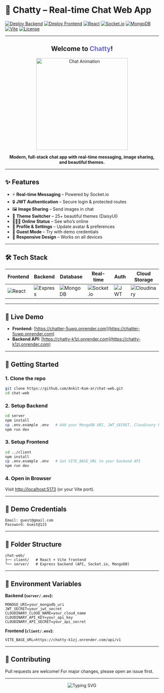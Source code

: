 # 🚀 Chatty – Real-time Chat Web App

[![Deploy Backend](https://img.shields.io/badge/Backend-Render-blue?logo=render)](https://chatty-k1zj.onrender.com)
[![Deploy Frontend](https://img.shields.io/badge/Frontend-Render-green?logo=render)](https://chatter-5uwp.onrender.com)
[![React](https://img.shields.io/badge/React-2023-blue?logo=react)](https://react.dev/)
[![Socket.io](https://img.shields.io/badge/Socket.io-RealTime-ffca28?logo=socket.io)](https://socket.io/)
[![MongoDB](https://img.shields.io/badge/MongoDB-Database-47A248?logo=mongodb)](https://mongodb.com/)
[![Vite](https://img.shields.io/badge/Vite-Frontend-FB7185?logo=vite)](https://vitejs.dev/)
[![License](https://img.shields.io/github/license/ankit/chat-web?color=blueviolet)](LICENSE)

---

<div align="center">
  <h2>Welcome to <span style="color:#6366f1;">Chatty</span>!</h2>
  <img src="https://media.giphy.com/media/v1.Y2lkPTc5MGI3NjExa3Z5d2F2d3J5b3V2d3F6d3l2d3F6d3l2d3F6d3l2d3F6d3l2/g9582DNuQppxC/giphy.gif" width="300" alt="Chat Animation" />
  <p>
    <b>Modern, full-stack chat app with real-time messaging, image sharing, and beautiful themes.</b>
  </p>
</div>

---

## ✨ Features

- ⚡ **Real-time Messaging** – Powered by Socket.io
- 🔒 **JWT Authentication** – Secure login & protected routes
- 🖼️ **Image Sharing** – Send images in chat
- 🎨 **Theme Switcher** – 25+ beautiful themes (DaisyUI)
- 🧑‍🤝‍🧑 **Online Status** – See who’s online
- 📝 **Profile & Settings** – Update avatar & preferences
- 🥷 **Guest Mode** – Try with demo credentials
- 📱 **Responsive Design** – Works on all devices

---

## 🛠️ Tech Stack

| Frontend         | Backend           | Database   | Real-time    | Auth      | Cloud Storage |
|------------------|-------------------|------------|--------------|-----------|--------------|
| ![React](https://img.shields.io/badge/-React-61DAFB?logo=react) | ![Express](https://img.shields.io/badge/-Express-000?logo=express) | ![MongoDB](https://img.shields.io/badge/-MongoDB-47A248?logo=mongodb) | ![Socket.io](https://img.shields.io/badge/-Socket.io-010101?logo=socket.io) | ![JWT](https://img.shields.io/badge/-JWT-000?logo=jsonwebtokens) | ![Cloudinary](https://img.shields.io/badge/-Cloudinary-3448C5?logo=cloudinary) |

---

## 🚦 Live Demo

- **Frontend:** [https://chatter-5uwp.onrender.com](https://chatter-5uwp.onrender.com)
- **Backend API:** [https://chatty-k1zj.onrender.com](https://chatty-k1zj.onrender.com)

---

## 🚀 Getting Started

### 1. Clone the repo

```bash
git clone https://github.com/Ankit-Kum-ar/chat-web.git
cd chat-web
```

### 2. Setup Backend

```bash
cd server
npm install
cp .env.example .env   # Add your MongoDB URI, JWT_SECRET, Cloudinary keys
npm run dev
```

### 3. Setup Frontend

```bash
cd ../client
npm install
cp .env.example .env   # Set VITE_BASE_URL to your backend API
npm run dev
```

### 4. Open in Browser

Visit [http://localhost:5173](http://localhost:5173) (or your Vite port).

---

## 🧪 Demo Credentials

```
Email: guest@gmail.com
Password: Guest@123
```

---

## 📂 Folder Structure

```
chat-web/
├── client/   # React + Vite frontend
└── server/   # Express backend (API, Socket.io, MongoDB)
```

---

## 📝 Environment Variables

**Backend (`server/.env`):**
```
MONOGO_URI=your_mongodb_uri
JWT_SECRET=your_jwt_secret
CLOUDINARY_CLOUD_NAME=your_cloud_name
CLOUDINARY_API_KEY=your_api_key
CLOUDINARY_API_SECRET=your_api_secret
```

**Frontend (`client/.env`):**
```
VITE_BASE_URL=https://chatty-k1zj.onrender.com/api/v1
```

---

## 🤝 Contributing

Pull requests are welcome! For major changes, please open an issue first.

---

<div align="center">
  <img src="https://readme-typing-svg.demolab.com?font=Fira+Code&pause=1000&color=6366F1&width=435&lines=Happy+Chatting!+%F0%9F%92%AC" alt="Typing SVG" />
</div>